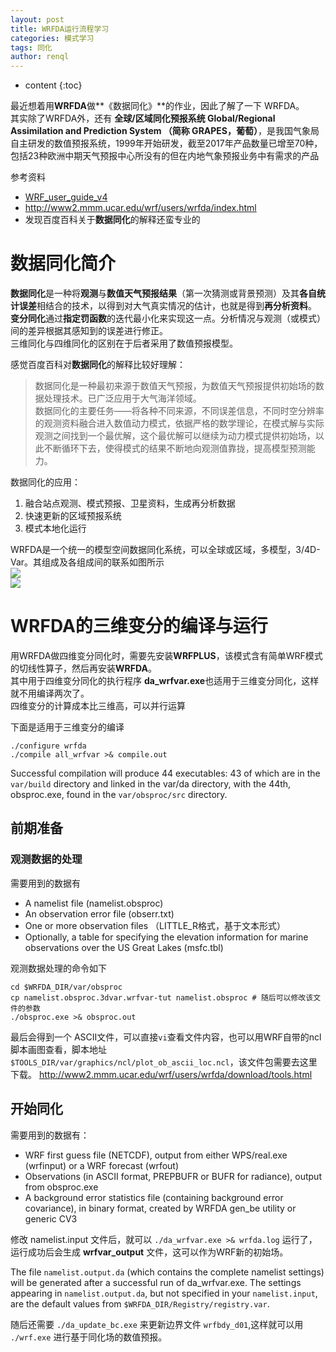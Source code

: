 ```yaml
---
layout: post
title: WRFDA运行流程学习
categories: 模式学习
tags: 同化
author: renql
---
```


* content
{:toc}

最近想着用**WRFDA**做**《数据同化》**的作业，因此了解了一下 WRFDA。  
其实除了WRFDA外，还有 **全球/区域同化预报系统 Global/Regional Assimilation and Prediction System （简称 GRAPES，葡萄）**，是我国气象局自主研发的数值预报系统，1999年开始研发，截至2017年产品数量已增至70种，包括23种欧洲中期天气预报中心所没有的但在内地气象预报业务中有需求的产品

参考资料  
- <a href="http://www2.mmm.ucar.edu/wrf/users/docs/user_guide_v4/v4.0/users_guide_chap6.html" target="_blank">WRF_user_guide_v4</a>  
- http://www2.mmm.ucar.edu/wrf/users/wrfda/index.html  
- 发现百度百科关于**数据同化**的解释还蛮专业的

# 数据同化简介
**数据同化**是一种将**观测**与**数值天气预报结果**（第一次猜测或背景预测）及其**各自统计误差**相结合的技术，以得到对大气真实情况的估计，也就是得到**再分析资料**。  
**变分同化**通过**指定罚函数**的迭代最小化来实现这一点。分析情况与观测（或模式）间的差异根据其感知到的误差进行修正。  
三维同化与四维同化的区别在于后者采用了数值预报模型。  

感觉百度百科对**数据同化**的解释比较好理解：  
> 数据同化是一种最初来源于数值天气预报，为数值天气预报提供初始场的数据处理技术。已广泛应用于大气海洋领域。  
> 数据同化的主要任务——将各种不同来源，不同误差信息，不同时空分辨率的观测资料融合进入数值动力模式，依据严格的数学理论，在模式解与实际观测之间找到一个最优解，这个最优解可以继续为动力模式提供初始场，以此不断循环下去，使得模式的结果不断地向观测值靠拢，提高模型预测能力。

数据同化的应用：  
1. 融合站点观测、模式预报、卫星资料，生成再分析数据  
2. 快速更新的区域预报系统  
3. 模式本地化运行  

WRFDA是一个统一的模型空间数据同化系统，可以全球或区域，多模型，3/4D-Var。其组成及各组成间的联系如图所示  
![](http://www2.mmm.ucar.edu/wrf/users/docs/user_guide_v4/v4.0/users_guide_chap6.fld/image001.png)  
![](http://wx4.sinaimg.cn/large/006fa9Xlgy1g3g1v88pkoj30nc07tmy7.jpg)





# WRFDA的三维变分的编译与运行 #
用WRFDA做四维变分同化时，需要先安装**WRFPLUS**，该模式含有简单WRF模式的切线性算子，然后再安装**WRFDA**。    
其中用于四维变分同化的执行程序 **da_wrfvar.exe**也适用于三维变分同化，这样就不用编译两次了。  
四维变分的计算成本比三维高，可以并行运算

下面是适用于三维变分的编译
```
./configure wrfda
./compile all_wrfvar >& compile.out
```
Successful compilation will produce 44 executables: 43 of which are in the `var/build` directory and linked in the var/da directory, with the 44th, obsproc.exe, found in the `var/obsproc/src` directory. 

## 前期准备 ##
### 观测数据的处理 ###
需要用到的数据有  
- A namelist file (namelist.obsproc)  
- An observation error file (obserr.txt)  
- One or more observation files （LITTLE_R格式，基于文本形式）  
- Optionally, a table for specifying the elevation information for marine observations over the US Great Lakes (msfc.tbl)

观测数据处理的命令如下   
```
cd $WRFDA_DIR/var/obsproc
cp namelist.obsproc.3dvar.wrfvar-tut namelist.obsproc # 随后可以修改该文件的参数
./obsproc.exe >& obsproc.out  
```
最后会得到一个 ASCII文件，可以直接`vi`查看文件内容，也可以用WRF自带的ncl脚本画图查看，脚本地址 `$TOOLS_DIR/var/graphics/ncl/plot_ob_ascii_loc.ncl`，该文件包需要去这里下载。 http://www2.mmm.ucar.edu/wrf/users/wrfda/download/tools.html     

## 开始同化 ##
需要用到的数据有：  
- WRF first guess file (NETCDF), output from either WPS/real.exe (wrfinput) or a WRF forecast (wrfout)  
- Observations (in ASCII format, PREPBUFR or BUFR for radiance), output from obsproc.exe  
- A background error statistics file (containing background error covariance), in binary format, created by WRFDA gen_be utility or generic CV3
 
修改 namelist.input 文件后，就可以 `./da_wrfvar.exe >& wrfda.log` 运行了，运行成功后会生成 **wrfvar_output** 文件，这可以作为WRF新的初始场。 

The file `namelist.output.da` (which contains the complete namelist settings) will be generated after a successful run of da_wrfvar.exe. The settings appearing in `namelist.output.da`, but not specified in your `namelist.input`, are the default values from `$WRFDA_DIR/Registry/registry.var`.

随后还需要 `./da_update_bc.exe` 来更新边界文件 `wrfbdy_d01`,这样就可以用 `./wrf.exe` 进行基于同化场的数值预报。
